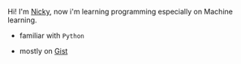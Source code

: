 Hi! I'm [Nicky](https://web.facebook.com/alan.hunter.39108297/), now i'm learning programming especially on Machine learning.

* familiar with `Python`

* mostly on [Gist](https://gist.github.com/NickygenN1)

